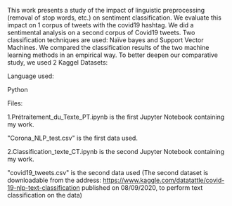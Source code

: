 This work presents a study of the impact of linguistic preprocessing (removal of stop words, etc.) on sentiment classification. We evaluate this impact on 1 corpus of tweets with the covid19 hashtag. We did a sentimental analysis on a second corpus of Covid19 tweets. Two classification techniques are used: Naïve bayes and Support Vector Machines. We compared the classification results of the two machine learning methods in an empirical way.
To better deepen our comparative study, we used 2 Kaggel Datasets:

Language used:

Python

Files:

1.Prétraitement_du_Texte_PT.ipynb is the first Jupyter Notebook containing my work.

"Corona_NLP_test.csv" is the first data used.
    
2.Classification_texte_CT.ipynb is the second Jupyter Notebook containing my work.

"covid19_tweets.csv" is the second data used (The second dataset is downloadable from the address: https://www.kaggle.com/datatattle/covid-19-nlp-text-classification       published on 08/09/2020, to perform text classification on the data)
